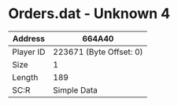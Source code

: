 #  Orders.dat - Unknown 4
Address   | 664A40
----------|-------------
Player ID | 223671 (Byte Offset: 0)
Size 	  | 1
Length 	  | 189
SC:R      | Simple Data


